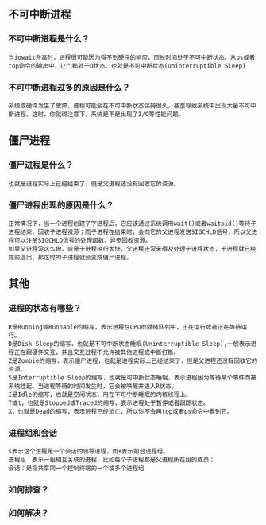 ## 不可中断进程
### 不可中断进程是什么？
    当iowait升高时，进程很可能因为得不到硬件的响应，而长时间处于不可中断状态。从ps或者top命令的输出中，让门都处于D状态。也就是不可中断状态(Uninterruptible Sleep)

### 不可中断进程过多的原因是什么？
    系统或硬件发生了故障，进程可能会在不可中断状态保持很久，甚至导致系统中出现大量不可中断进程。这时，你就得注意下，系统是不是出现了I/O等性能问题。

## 僵尸进程
### 僵尸进程是什么？
    也就是进程实际上已经结束了，但是父进程还没有回收它的资源。

### 僵尸进程出现的原因是什么？
    正常情况下，当一个进程创建了字进程后，它应该通过系统调用wait()或者waitpid()等待子进程结束，回收子进程资源；而子进程在结束时，会向它的父进程发送SIGCHLD信号，所以父进程可以注册SIGCHLD信号的处理函数，异步回收资源。
    如果父进程没这么做，或是子进程执行太快，父进程还没来得及处理子进程状态，子进程就已经提前退出，那这时的子进程就会变成僵尸进程。

## 其他
### 进程的状态有哪些？
    R是Running或Runnable的缩写，表示进程在CPU的就绪队列中，正在运行或者正在等待运行。
    D是Disk Sleep的缩写，也就是不可中断状态睡眠(Uninterruptible Sleep),一般表示进程正在跟硬件交互，并且交互过程不允许被其他进程或中断打断。
    Z是Zombie的缩写，表示僵尸进程，也就是进程实际上已经结束了，但是父进程还没有回收它的资源。
    S是Interruptible Sleep的缩写，也就是可中断状态睡眠，表示进程因为等待某个事件而被系统挂起。当进程等待的时间发生时，它会被唤醒并进入R状态。
    I是Idle的缩写，也就是空闲状态，用在不可中断睡眠的内核线程上。
    T或t，也就是Stopped或Traced的缩写，表示进程处于暂停或者跟踪状态。
    X，也就是Dead的缩写，表示进程已经消亡，所以你不会再top或者ps命令中看到它。

### 进程组和会话
    s表示这个进程是一个会话的领导进程，而+表示前台进程组。
    进程组：表示一组相互关联的进程，比如每个子进程都是父进程所在组的成员；
    会话：是指共享同一个控制终端的一个或多个进程组
        

### 如何排查？

### 如何解决？